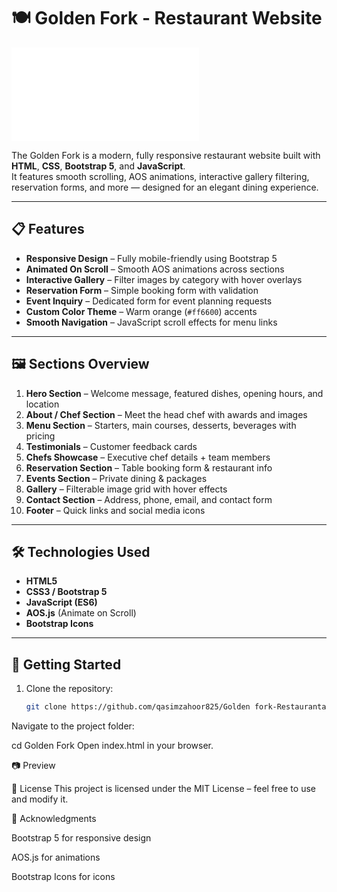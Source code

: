 # 🍽️ Golden Fork - Restaurant Website

![Website Preview](file:///C:/Users/Lenovo/Desktop/The%20Golden%20Fork/index.html)

The Golden Fork is a modern, fully responsive restaurant website built with **HTML**, **CSS**, **Bootstrap 5**, and **JavaScript**.  
It features smooth scrolling, AOS animations, interactive gallery filtering, reservation forms, and more — designed for an elegant dining experience.

---

## 📋 Features

- **Responsive Design** – Fully mobile-friendly using Bootstrap 5
- **Animated On Scroll** – Smooth AOS animations across sections
- **Interactive Gallery** – Filter images by category with hover overlays
- **Reservation Form** – Simple booking form with validation
- **Event Inquiry** – Dedicated form for event planning requests
- **Custom Color Theme** – Warm orange (`#ff6600`) accents
- **Smooth Navigation** – JavaScript scroll effects for menu links

---

## 🖼 Sections Overview

1. **Hero Section** – Welcome message, featured dishes, opening hours, and location  
2. **About / Chef Section** – Meet the head chef with awards and images  
3. **Menu Section** – Starters, main courses, desserts, beverages with pricing  
4. **Testimonials** – Customer feedback cards  
5. **Chefs Showcase** – Executive chef details + team members  
6. **Reservation Section** – Table booking form & restaurant info  
7. **Events Section** – Private dining & packages  
8. **Gallery** – Filterable image grid with hover effects  
9. **Contact Section** – Address, phone, email, and contact form  
10. **Footer** – Quick links and social media icons

---

## 🛠 Technologies Used

- **HTML5**  
- **CSS3 / Bootstrap 5**  
- **JavaScript (ES6)**  
- **AOS.js** (Animate on Scroll)  
- **Bootstrap Icons**

---

## 🚀 Getting Started

1. Clone the repository:
   ```bash
   git clone https://github.com/qasimzahoor825/Golden fork-Restauranta.git
Navigate to the project folder:

cd Golden Fork
Open index.html in your browser.

📷 Preview

📜 License
This project is licensed under the MIT License – feel free to use and modify it.

🙌 Acknowledgments

Bootstrap 5 for responsive design

AOS.js for animations

Bootstrap Icons for icons

